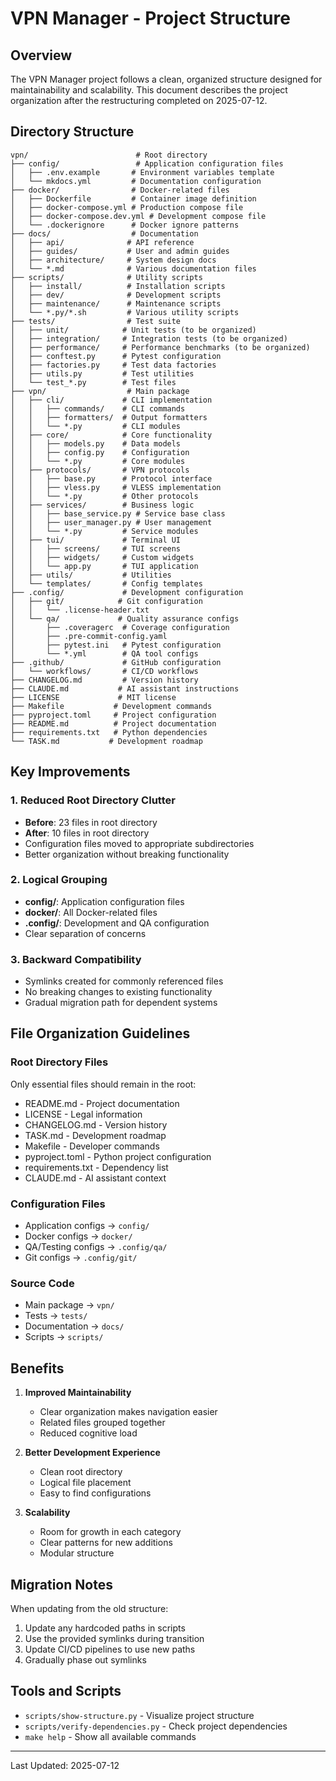# VPN Manager - Project Structure

## Overview

The VPN Manager project follows a clean, organized structure designed for maintainability and scalability. This document describes the project organization after the restructuring completed on 2025-07-12.

## Directory Structure

```
vpn/                        # Root directory
├── config/                 # Application configuration files
│   ├── .env.example       # Environment variables template
│   └── mkdocs.yml         # Documentation configuration
├── docker/                # Docker-related files
│   ├── Dockerfile         # Container image definition
│   ├── docker-compose.yml # Production compose file
│   ├── docker-compose.dev.yml # Development compose file
│   └── .dockerignore      # Docker ignore patterns
├── docs/                  # Documentation
│   ├── api/              # API reference
│   ├── guides/           # User and admin guides
│   ├── architecture/     # System design docs
│   └── *.md              # Various documentation files
├── scripts/              # Utility scripts
│   ├── install/          # Installation scripts
│   ├── dev/              # Development scripts
│   ├── maintenance/      # Maintenance scripts
│   └── *.py/*.sh         # Various utility scripts
├── tests/                # Test suite
│   ├── unit/            # Unit tests (to be organized)
│   ├── integration/     # Integration tests (to be organized)
│   ├── performance/     # Performance benchmarks (to be organized)
│   ├── conftest.py      # Pytest configuration
│   ├── factories.py     # Test data factories
│   ├── utils.py         # Test utilities
│   └── test_*.py        # Test files
├── vpn/                  # Main package
│   ├── cli/             # CLI implementation
│   │   ├── commands/    # CLI commands
│   │   ├── formatters/  # Output formatters
│   │   └── *.py         # CLI modules
│   ├── core/            # Core functionality
│   │   ├── models.py    # Data models
│   │   ├── config.py    # Configuration
│   │   └── *.py         # Core modules
│   ├── protocols/       # VPN protocols
│   │   ├── base.py      # Protocol interface
│   │   ├── vless.py     # VLESS implementation
│   │   └── *.py         # Other protocols
│   ├── services/        # Business logic
│   │   ├── base_service.py # Service base class
│   │   ├── user_manager.py # User management
│   │   └── *.py         # Service modules
│   ├── tui/             # Terminal UI
│   │   ├── screens/     # TUI screens
│   │   ├── widgets/     # Custom widgets
│   │   └── app.py       # TUI application
│   ├── utils/           # Utilities
│   └── templates/       # Config templates
├── .config/             # Development configuration
│   ├── git/            # Git configuration
│   │   └── .license-header.txt
│   └── qa/             # Quality assurance configs
│       ├── .coveragerc  # Coverage configuration
│       ├── .pre-commit-config.yaml
│       ├── pytest.ini   # Pytest configuration
│       └── *.yml        # QA tool configs
├── .github/             # GitHub configuration
│   └── workflows/       # CI/CD workflows
├── CHANGELOG.md         # Version history
├── CLAUDE.md           # AI assistant instructions
├── LICENSE             # MIT license
├── Makefile           # Development commands
├── pyproject.toml     # Project configuration
├── README.md          # Project documentation
├── requirements.txt   # Python dependencies
└── TASK.md           # Development roadmap
```

## Key Improvements

### 1. Reduced Root Directory Clutter
- **Before**: 23 files in root directory
- **After**: 10 files in root directory
- Configuration files moved to appropriate subdirectories
- Better organization without breaking functionality

### 2. Logical Grouping
- **config/**: Application configuration files
- **docker/**: All Docker-related files
- **.config/**: Development and QA configuration
- Clear separation of concerns

### 3. Backward Compatibility
- Symlinks created for commonly referenced files
- No breaking changes to existing functionality
- Gradual migration path for dependent systems

## File Organization Guidelines

### Root Directory Files
Only essential files should remain in the root:
- README.md - Project documentation
- LICENSE - Legal information
- CHANGELOG.md - Version history
- TASK.md - Development roadmap
- Makefile - Developer commands
- pyproject.toml - Python project configuration
- requirements.txt - Dependency list
- CLAUDE.md - AI assistant context

### Configuration Files
- Application configs → `config/`
- Docker configs → `docker/`
- QA/Testing configs → `.config/qa/`
- Git configs → `.config/git/`

### Source Code
- Main package → `vpn/`
- Tests → `tests/`
- Documentation → `docs/`
- Scripts → `scripts/`

## Benefits

1. **Improved Maintainability**
   - Clear organization makes navigation easier
   - Related files grouped together
   - Reduced cognitive load

2. **Better Development Experience**
   - Clean root directory
   - Logical file placement
   - Easy to find configurations

3. **Scalability**
   - Room for growth in each category
   - Clear patterns for new additions
   - Modular structure

## Migration Notes

When updating from the old structure:
1. Update any hardcoded paths in scripts
2. Use the provided symlinks during transition
3. Update CI/CD pipelines to use new paths
4. Gradually phase out symlinks

## Tools and Scripts

- `scripts/show-structure.py` - Visualize project structure
- `scripts/verify-dependencies.py` - Check project dependencies
- `make help` - Show all available commands

---

Last Updated: 2025-07-12